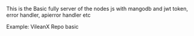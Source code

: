 This is the Basic fully server  of the nodes js with mangodb and jwt token, error handler, apierror handler etc 

Example: VileanX Repo basic 
